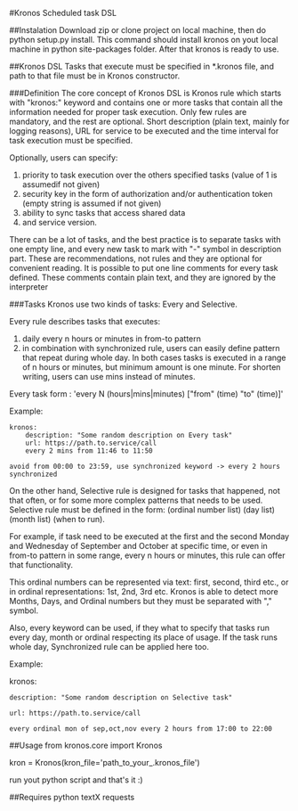 #Kronos
Scheduled task DSL

##Instalation
Download zip or clone project on local machine, then do python setup.py install. This command should install
kronos on yout local machine in python site-packages folder. After that kronos is ready to use.

##Kronos DSL
Tasks that execute must be specified in *.kronos file, and path to that file must be in Kronos constructor.

###Definition
The core concept of Kronos DSL is Kronos rule which starts with "kronos:" keyword and contains one or more
tasks that contain all the information needed for proper task execution. Only few rules are mandatory, and the rest are optional. 
Short description (plain text, mainly for logging reasons), URL for service to be executed and the time interval for task execution must be specified.

Optionally, users can specify: 
1) priority to task execution over the others specified tasks (value of 1 is assumedif not given)
2) security key in the form of authorization and/or authentication token (empty string is assumed if not given)
3) ability to sync tasks that access shared data
4) and service version.

There can be a lot of tasks, and the best practice is to separate tasks with one empty line, and every new task to mark with "-" symbol in description part. These are recommendations, not rules and they are optional for convenient reading. It is possible to put one line comments for every task defined. These comments contain plain text, and they are ignored by the interpreter

###Tasks
Kronos use two kinds of tasks: Every and Selective.

Every rule describes tasks that executes: 
1) daily every n hours or minutes in from-to pattern 
2) in combination with synchronized rule, users can easily define pattern that repeat during whole day. 
In both cases tasks is executed in a range of n hours or minutes, but minimum amount is one minute. For shorten writing, users can use mins instead of minutes.

Every task form : 'every N (hours|mins|minutes) ["from" (time) "to" (time)]'

Example:
```
kronos:
	description: "Some random description on Every task"
	url: https://path.to.service/call
	every 2 mins from 11:46 to 11:50 

avoid from 00:00 to 23:59, use synchronized keyword -> every 2 hours synchronized
```

On the other hand, Selective rule is designed for tasks that happened, not that often, or for some more complex patterns that needs to be used. Selective rule must be defined in the form: 
(ordinal number list) (day list) (month list) (when to run).

For example, if task need to be executed at the first and the second Monday and Wednesday of September and
October at specific time, or even in from-to pattern in some range, every n hours or minutes, this rule can offer that
functionality.

This ordinal numbers can be represented via text: first, second, third etc., or in ordinal representations:
1st, 2nd, 3rd etc. Kronos is able to detect more Months, Days, and Ordinal numbers but they must be
separated with "," symbol.

Also, every keyword can be used, if they what to specify that tasks run every day, month or ordinal respecting its place of usage. If the task runs whole day, Synchronized rule can be applied here
too.

Example:

kronos:

	description: "Some random description on Selective task"

	url: https://path.to.service/call

	every ordinal mon of sep,oct,nov every 2 hours from 17:00 to 22:00

##Usage
from kronos.core import Kronos

kron = Kronos(kron_file='path_to_your_.kronos_file')

run yout python script and that's it :)

##Requires
python
textX
requests